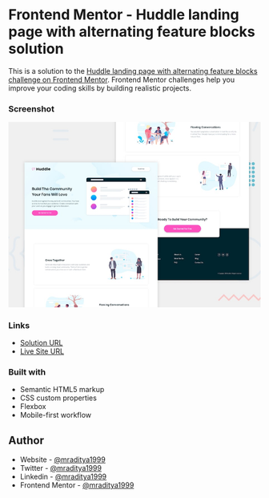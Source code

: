 # Frontend Mentor - Huddle landing page with alternating feature blocks solution

This is a solution to the [Huddle landing page with alternating feature blocks challenge on Frontend Mentor](https://www.frontendmentor.io/challenges/huddle-landing-page-with-alternating-feature-blocks-5ca5f5981e82137ec91a5100). Frontend Mentor challenges help you improve your coding skills by building realistic projects.

### Screenshot

[![Design preview for the Huddle landing page with alternating feature blocks coding challenge](./design/desktop-preview.jpg)](https://fm-28-huddle-landing-page-alternate-blocks.netlify.app)

### Links

- [Solution URL](https://www.frontendmentor.io/solutions/huddle-landing-page-q4Wn4BGj07)
- [Live Site URL](https://fm-28-huddle-landing-page-alternate-blocks.netlify.app)

### Built with

- Semantic HTML5 markup
- CSS custom properties
- Flexbox
- Mobile-first workflow

## Author

- Website - [@mraditya1999](https://www.adityayadav.live)
- Twitter - [@mraditya1999](https://twitter.com/mraditya1999)
- Linkedin - [@mraditya1999](https://www.linkedin.com/in/mraditya1999/)
- Frontend Mentor - [@mraditya1999](https://www.frontendmentor.io/profile/Aditya-oss-creator)

